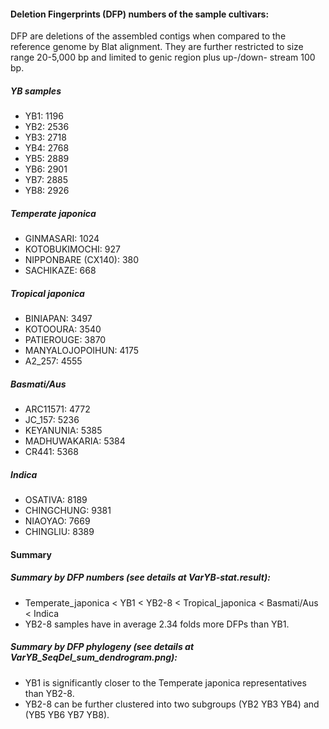 #### Deletion Fingerprints (DFP) numbers of the sample cultivars:
DFP are deletions of the assembled contigs when compared to the reference genome by Blat alignment. They are further restricted to size range 20-5,000 bp and limited to genic region plus up-/down- stream 100 bp.

##### YB samples
* YB1: 1196
* YB2: 2536
* YB3: 2718
* YB4: 2768
* YB5: 2889
* YB6: 2901
* YB7: 2885
* YB8: 2926

##### Temperate japonica
* GINMASARI: 1024
* KOTOBUKIMOCHI: 927
* NIPPONBARE (CX140): 380
* SACHIKAZE: 668

##### Tropical japonica
* BINIAPAN: 3497
* KOTOOURA: 3540
* PATIEROUGE: 3870
* MANYALOJOPOIHUN: 4175
* A2_257: 4555

##### Basmati/Aus
* ARC11571: 4772
* JC_157: 5236
* KEYANUNIA: 5385
* MADHUWAKARIA: 5384
* CR441: 5368

##### Indica
* OSATIVA: 8189
* CHINGCHUNG: 9381
* NIAOYAO: 7669
* CHINGLIU: 8389

#### Summary
##### Summary by DFP numbers (see details at VarYB-stat.result):
* Temperate_japonica < YB1 < YB2-8 < Tropical_japonica < Basmati/Aus < Indica
* YB2-8 samples have in average 2.34 folds more DFPs than YB1.   

##### Summary by DFP phylogeny (see details at VarYB_SeqDel_sum_dendrogram.png):
* YB1 is significantly closer to the Temperate japonica representatives than YB2-8.
* YB2-8 can be further clustered into two subgroups (YB2 YB3 YB4) and (YB5 YB6 YB7 YB8).
